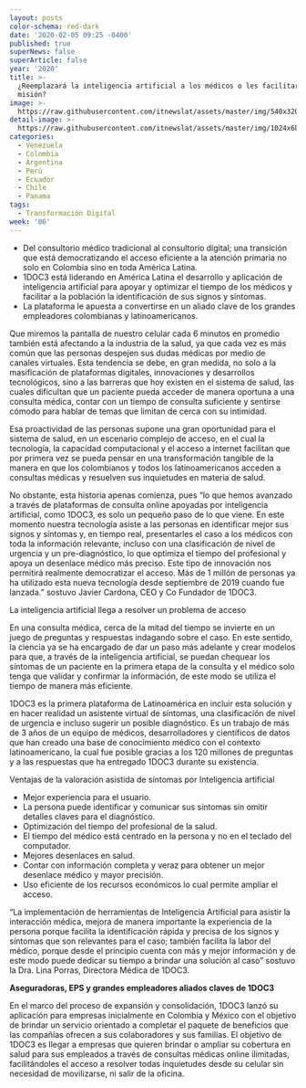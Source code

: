 ```yaml
---
layout: posts
color-schema: red-dark
date: '2020-02-05 09:25 -0400'
published: true
superNews: false
superArticle: false
year: '2020'
title: >-
  ¿Reemplazará la inteligencia artificial a los médicos o les facilitará su
  misión?
image: >-
  https://raw.githubusercontent.com/itnewslat/assets/master/img/540x320/Doctores-p.jpg
detail-image: >-
  https://raw.githubusercontent.com/itnewslat/assets/master/img/1024x680/Doctores-g.jpg
categories:
  - Venezuela
  - Colombia
  - Argentina
  - Perú
  - Ecuador
  - Chile
  - Panama
tags:
  - Transformación Digital
week: '06'
---
```

- Del consultorio médico tradicional al consultorio digital; una transición que está democratizando el acceso eficiente a la atención primaria no solo en Colombia sino en toda América Latina. 
- 1DOC3 está liderando en América Latina el desarrollo y aplicación de inteligencia artificial para apoyar y optimizar el tiempo de los médicos y facilitar a la población la identificación de sus signos y síntomas. 
- La plataforma le apuesta a convertirse en un aliado clave de los grandes empleadores colombianas y latinoamericanos. 
 
Que miremos la pantalla de nuestro celular cada 6 minutos en promedio también está afectando a la industria de la salud, ya que cada vez es más común que las personas despejen sus dudas médicas por medio de canales virtuales. Esta tendencia se debe, en gran medida, no solo a la masificación de plataformas digitales, innovaciones y desarrollos tecnológicos, sino a las barreras que hoy existen en el sistema de salud, las cuales dificultan que un paciente pueda acceder de manera oportuna a una consulta médica, contar con un tiempo de consulta suficiente y sentirse cómodo para hablar de temas que limitan de cerca con su intimidad. 
 
Esa proactividad de las personas supone una gran oportunidad para el sistema de salud, en un escenario complejo de acceso, en el cual la tecnología, la capacidad computacional y el acceso a internet facilitan que por primera vez se pueda pensar en una transformación tangible de la manera en que los colombianos y todos los latinoamericanos acceden a consultas médicas y resuelven sus inquietudes en materia de salud. 
 
No obstante, esta historia apenas comienza, pues “lo que hemos avanzado a través de plataformas de consulta online apoyadas por inteligencia artificial, como 1DOC3, es solo un pequeño paso de lo que viene. En este momento nuestra tecnología asiste a las personas en identificar mejor sus signos y síntomas y, en tiempo real, presentarles el caso a los médicos con toda la información relevante, incluso con una clasificación de nivel de urgencia y un pre-diagnóstico, lo que optimiza el tiempo del profesional y apoya un desenlace médico más preciso. Este tipo de innovación nos permitirá realmente democratizar el acceso. Más de 1 millón de personas ya ha utilizado esta nueva tecnología desde septiembre de 2019 cuando fue lanzada.” sostuvo Javier Cardona, CEO y Co Fundador de 1DOC3.
 
La inteligencia artificial llega a resolver un problema de acceso 
 
En una consulta médica, cerca de la mitad del tiempo se invierte en un juego de preguntas y respuestas indagando sobre el caso.  En este sentido, la ciencia ya se ha encargado de dar un paso más adelante y crear modelos para que, a través de la inteligencia artificial, se puedan chequear los síntomas de un paciente en la primera etapa de la consulta y el médico solo tenga que validar y confirmar la información, de este modo se utiliza el tiempo de manera más eficiente.
 
1DOC3 es la primera plataforma de Latinoamérica en incluir esta solución y en hacer realidad un asistente virtual de síntomas, una clasificación de nivel de urgencia e incluso sugerir un posible diagnóstico. Es un trabajo de más de 3 años de un equipo de médicos, desarrolladores y científicos de datos que han creado una base de conocimiento médico con el contexto latinoamericano, la cual fue posible gracias a los 120 millones de preguntas y a las respuestas que ha entregado 1DOC3 durante su existencia. 

Ventajas de la valoración asistida de síntomas por Inteligencia artificial 
 
- Mejor experiencia para el usuario.
- La persona puede identificar y comunicar sus síntomas sin omitir detalles claves para el diagnóstico. 
- Optimización del tiempo del profesional de la salud.
- El tiempo del médico está centrado en la persona y no en el teclado del computador.
- Mejores desenlaces en salud.
- Contar con información completa y veraz para obtener un mejor desenlace médico y mayor precisión.
- Uso eficiente de los recursos económicos lo cual permite ampliar el acceso. 
 
“La implementación de herramientas de Inteligencia Artificial para asistir la interacción médica, mejora de manera importante la experiencia de la persona porque facilita la identificación rápida y precisa de los signos y síntomas que son relevantes para el caso; también facilita la labor del médico, porque desde el principio cuenta con más y mejor información y de este modo puede dedicar su tiempo a brindar una solución al caso” sostuvo la Dra. Lina Porras, Directora Médica de 1DOC3.
 
**Aseguradoras, EPS y grandes empleadores aliados claves de 1DOC3**
 
En el marco del proceso de expansión y consolidación, 1DOC3 lanzó su aplicación para empresas inicialmente en Colombia y México con el objetivo de brindar un servicio orientado a completar el paquete de beneficios que las compañías ofrecen a sus colaboradores y sus familias.  El objetivo de 1DOC3 es llegar a empresas que quieren brindar o ampliar su cobertura en salud para sus empleados a través de consultas médicas online ilimitadas, facilitándoles el acceso a resolver todas inquietudes desde su celular sin necesidad de movilizarse, ni salir de la oficina. 

